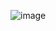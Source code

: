 ![image](https://github.com/Sh1zo1d/projects/assets/102797488/81a34502-34dc-4358-90e3-485c563a2d69)
